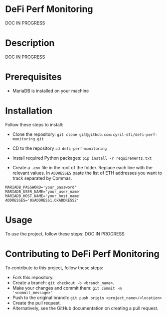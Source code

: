 # DeFi Perf Monitoring
DOC IN PROGRESS

# Description
DOC IN PROGRESS

# Prerequisites
- MariaDB is installed on your machine


# Installation
Follow these steps to install:

- Clone the repository:
```git clone git@github.com:cyril-dfi/defi-perf-monitoring.git```

- CD to the repository
```cd defi-perf-monitoring```

- Install required Python packages:
```pip install -r requirements.txt```

- Create a ```.env``` file in the root of the folder. Replace each line with the relevant values. In ```ADDRESSES``` paste the list of ETH addresses you want to track separated by Commas.
```
MARIADB_PASSWORD='your_password'
MARIADB_USER_NAME='your_user_name'
MARIADB_HOST_NAME='your_host_name'
ADDRESSES='0xADDRESS1,OxADDRESS2'
```


# Usage
To use the project, follow these steps:
DOC IN PROGRESS


# Contributing to DeFi Perf Monitoring
To contribute to this project, follow these steps:

- Fork this repository.
- Create a branch: ```git checkout -b <branch_name>```.
- Make your changes and commit them: ```git commit -m '<commit_message>'```
- Push to the original branch: ```git push origin <project_name>/<location>```
- Create the pull request.
- Alternatively, see the GitHub documentation on creating a pull request.
